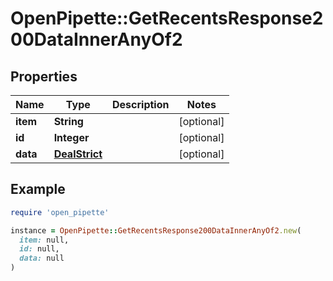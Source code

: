 # OpenPipette::GetRecentsResponse200DataInnerAnyOf2

## Properties

| Name | Type | Description | Notes |
| ---- | ---- | ----------- | ----- |
| **item** | **String** |  | [optional] |
| **id** | **Integer** |  | [optional] |
| **data** | [**DealStrict**](DealStrict.md) |  | [optional] |

## Example

```ruby
require 'open_pipette'

instance = OpenPipette::GetRecentsResponse200DataInnerAnyOf2.new(
  item: null,
  id: null,
  data: null
)
```

